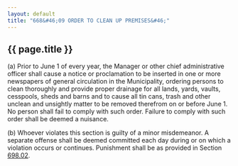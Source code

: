 ```yaml
---
layout: default 
title: "668&#46;09 ORDER TO CLEAN UP PREMISES&#46;"
---
```


{{ page.title }}
----------------

​(a) Prior to June 1 of every year, the Manager or other chief
administrative officer shall cause a notice or proclamation to be
inserted in one or more newspapers of general circulation in the
Municipality, ordering persons to clean thoroughly and provide proper
drainage for all lands, yards, vaults, cesspools, sheds and barns and to
cause all tin cans, trash and other unclean and unsightly matter to be
removed therefrom on or before June 1. No person shall fail to comply
with such order. Failure to comply with such order shall be deemed a
nuisance.

​(b) Whoever violates this section is guilty of a minor misdemeanor. A
separate offense shall be deemed committed each day during or on which a
violation occurs or continues. Punishment shall be as provided in
Section [698.02](38e2f631.html).
